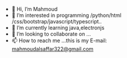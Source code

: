 - 👋 Hi, I’m Mahmoud 
- 👀 I’m interested in programming /python/html /css/bootstrap/javascript/typescript..
- 🌱 I’m currently learning java,electronjs
- 💞️ I’m looking to collaborate on ...
- 📫 How to reach me ...this is my E-mail: mahmoudalsaffar322@gmail.com

<!---
Mahmoud1162020/Mahmoud1162020 is a ✨ special ✨ repository because its `README.md` (this file) appears on your GitHub profile.
You can click the Preview link to take a look at your changes.
--->
